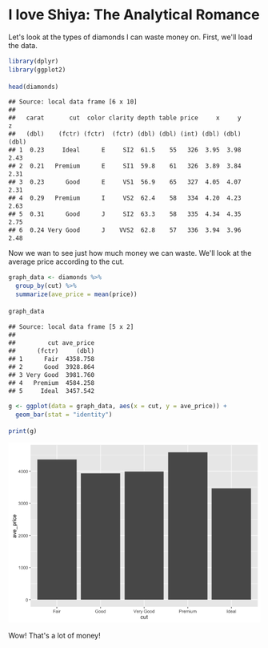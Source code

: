 I love Shiya: The Analytical Romance
====================================

Let's look at the types of diamonds I can waste money on. First, we'll load the data.

``` r
library(dplyr)
library(ggplot2)

head(diamonds)
```

    ## Source: local data frame [6 x 10]
    ## 
    ##   carat       cut  color clarity depth table price     x     y     z
    ##   (dbl)    (fctr) (fctr)  (fctr) (dbl) (dbl) (int) (dbl) (dbl) (dbl)
    ## 1  0.23     Ideal      E     SI2  61.5    55   326  3.95  3.98  2.43
    ## 2  0.21   Premium      E     SI1  59.8    61   326  3.89  3.84  2.31
    ## 3  0.23      Good      E     VS1  56.9    65   327  4.05  4.07  2.31
    ## 4  0.29   Premium      I     VS2  62.4    58   334  4.20  4.23  2.63
    ## 5  0.31      Good      J     SI2  63.3    58   335  4.34  4.35  2.75
    ## 6  0.24 Very Good      J    VVS2  62.8    57   336  3.94  3.96  2.48

Now we wan to see just how much money we can waste. We'll look at the average price according to the cut.

``` r
graph_data <- diamonds %>%
  group_by(cut) %>%
  summarize(ave_price = mean(price))

graph_data
```

    ## Source: local data frame [5 x 2]
    ## 
    ##         cut ave_price
    ##      (fctr)     (dbl)
    ## 1      Fair  4358.758
    ## 2      Good  3928.864
    ## 3 Very Good  3981.760
    ## 4   Premium  4584.258
    ## 5     Ideal  3457.542

``` r
g <- ggplot(data = graph_data, aes(x = cut, y = ave_price)) +
  geom_bar(stat = "identity")

print(g)
```

![](test_files/figure-markdown_github/unnamed-chunk-2-1.png)<!-- -->

Wow! That's a lot of money!

